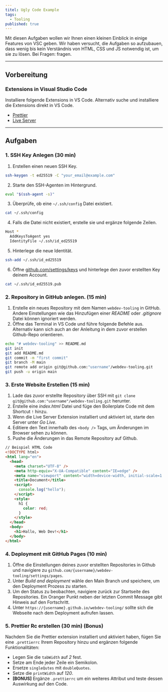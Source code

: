 ```yaml
---
titel: Ugly Code Example
tags:
  - Tooling
published: true
---
```


Mit diesen Aufgaben wollen wir Ihnen einen kleinen Einblick in einige Features von VSC geben. Wir haben versucht, die Aufgaben so aufzubauen, dass wenig bis kein Verständnis von HTML, CSS und JS notwendig ist, um sie zu lösen. Bei Fragen: fragen.

---

## Vorbereitung

### Extensions in Visual Studio Code

Installiere folgende Extensions in VS Code. Alternativ suche und installiere die Extensions direkt in VS Code.

- [Prettier](https://marketplace.visualstudio.com/items?itemName=esbenp.prettier-vscode)
- [Live Server](https://marketplace.visualstudio.com/items?itemName=ritwickdey.LiveServer)

---

## Aufgaben

### 1. SSH Key Anlegen (30 min)

1. Erstellen einen neuen SSH Key.
```bash
ssh-keygen -t ed25519 -C "your_email@example.com" 
```

2. Starte den SSH-Agenten im Hintergrund.
```bash
eval "$(ssh-agent -s)"
```

3. Überprüfe, ob eine `~/.ssh/config` Datei existiert. 
```bash
cat ~/.ssh/config
```
4. Falls die Datei nicht existiert, erstelle sie und ergänze folgende Zeilen.
```bash
Host *
  AddKeysToAgent yes
  IdentityFile ~/.ssh/id_ed25519
```

5. Hinterlege die neue Identität.
```bash
ssh-add ~/.ssh/id_ed25519
```

6. Öffne [github.com/settings/keys](https://github.com/settings/keys) und hinterlege den zuvor erstellten Key deinem Account.
```bash
cat ~/.ssh/id_ed25519.pub
```

### 2. Repository in GitHub anlegen. (15 min) 

1. Erstelle ein neues Repository mit dem Namen `webdev-tooling` in GitHub. Andere Einstellungen wie das Hinzufügen einer _README_ oder  _.gitignore_ Datei können ignoriert werden.
2. Öffne das Terminal in VS Code und führe folgende Befehle aus. Alternativ kann sich auch an der Anleitung in dem zuvor erstellen Github-Repo orientieren.

```bash
echo "# webdev-tooling" >> README.md
git init
git add README.md
git commit -m "first commit"
git branch -M main
git remote add origin git@github.com:"username"/webdev-tooling.git
git push -u origin main
```

### 3. Erste Website Erstellen (15 min)

1. Lade das zuvor erstellte Repository über SSH mit `git clone git@github.com:"username"/webdev-tooling.git` herunter.
2. Erstelle eine _index.html_ Datei und füge den Boilerplate Code mit dem Shortcut `!` hinzu.
3. Wenn die Live Server Extension installiert und aktiviert ist, starte den Server unter _Go Live_.
4. Editiere den Text innerhalb des `<body />` Tags, um Änderungen im Browser sehen zu können.
5. Pushe die Änderungen in das Remote Repository auf Github.

```html
// Beispiel HTML Code
<!DOCTYPE html>
<html lang="en">
  <head>
    <meta charset="UTF-8" />
    <meta http-equiv="X-UA-Compatible" content="IE=edge" />
    <meta name="viewport" content="width=device-width, initial-scale=1.0" />
    <title>Document</title>
    <script>
      console.log("hello");
    </script>
    <style>
      h1 {
        color: red;
      }
    </style>
  </head>
  <body>
    <h1>Hallo, Web Dev!</h1>
  </body>
</html>
```

### 4. Deployment mit GitHub Pages (10 min)

1. Öffne die Einstellungen deines zuvor erstellten Repositories in Github und navigiere zu `github.com/{username}/webdev-tooling/settings/pages`.
2. Unter _Build and deployment_ wähle den Main Branch und speichere, um den Deployment Prozess zu starten.
3. Um den Status zu beobachten, navigiere zurück zur Startseite des Repositories. Ein Oranger Punkt neben der letzten Commit Message gibt Hinweis auf den Fortschritt.
4. Unter `https://{username}.github.io/webdev-tooling/` sollte sich die Webseite nach dem Deployment aufrufen lassen.



### 5. Prettier Rc erstellen (30 min) (Bonus)

Nachdem Sie die Prettier extension installiert und aktiviert haben, fügen Sie eine `.prettierrc` Ihrem Repository hinzu und ergänzen folgende Funktionalitäten:

- Legen Sie die `tabWidth` auf _2_ fest.
- Setze am Ende jeder Zeile ein Semikolon.
- Ersetze `singleQutes` mit `doubleQuotes`.
- Setze die `printWidth` auf _120_.
- **[BONUS]** Ergänze `.prettierrc` um ein weiteres Attribut und teste dessen Auswirkung auf den Code.


